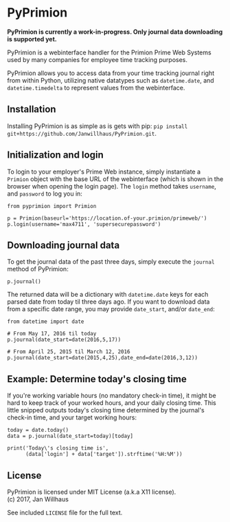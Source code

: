 # PyPrimion

**PyPrimion is currently a work-in-progress. Only journal data downloading is supported yet.**

PyPrimion is a webinterface handler for the Primion Prime Web Systems used by many companies for employee time tracking purposes.

PyPrimion allows you to access data from your time tracking journal right from within Python, utilizing native datatypes such as `datetime.date`, and `datetime.timedelta` to represent values from the webinterface.

## Installation

Installing PyPrimion is as simple as is gets with pip: `pip install git+https://github.com/Janwillhaus/PyPrimion.git`.

## Initialization and login

To login to your employer's Prime Web instance, simply instantiate a `Primion` object with the base URL of the webinterface (which is shown in the browser when opening the login page). The `login` method takes `username`, and `password` to log you in:

```
from pyprimion import Primion

p = Primion(baseurl='https://location.of-your.primion/primeweb/')
p.login(username='max4711', 'supersecurepassword')
```

## Downloading journal data

To get the journal data of the past three days, simply execute the `journal` method of PyPrimion:

```
p.journal()
```

The returned data will be a dictionary with `datetime.date` keys for each parsed date from today til three days ago. If you want to download data from a specific date range, you may provide `date_start`, and/or `date_end`:

```
from datetime import date

# From May 17, 2016 til today
p.journal(date_start=date(2016,5,17))

# From April 25, 2015 til March 12, 2016
p.journal(date_start=date(2015,4,25),date_end=date(2016,3,12))
```

## Example: Determine today's closing time

If you're working variable hours (no mandatory check-in time), it might be hard to keep track of your worked hours, and your daily closing time. This little snipped outputs today's closing time determined by the journal's check-in time, and your target working hours:

```
today = date.today()
data = p.journal(date_start=today)[today]

print('Today\'s closing time is',
      (data['login'] + data['target']).strftime('%H:%M'))
```

## License

PyPrimion is licensed under MIT License (a.k.a X11 license).<br />
(c) 2017, Jan Willhaus

See included `LICENSE` file for the full text.
